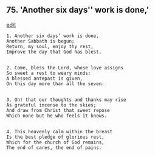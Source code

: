
## 75.  'Another six days'' work is done,'
[edit](https://docs.google.com/document/d/1T6eyt%2DupzXfc7rCEmWCLt7oTFyizLgL_/edit?mode=html)



    1. Another six days’ work is done,
    Another Sabbath is begun;
    Return, my soul, enjoy thy rest,
    Improve the day that God has blest.


    2. Come, bless the Lord, whose love assigns
    So sweet a rest to weary minds:
    A blessed antepast is given,
    On this day more than all the seven.


    3. Oh! that our thoughts and thanks may rise
    As grateful incense to the skies;
    And draw from Christ that sweet repose
    Which none but he who feels it knows.


    4. This heavenly calm within the breast
    Is the best pledge of glorious rest,
    Which for the church of God remains,
    The end of cares, the end of pains.
